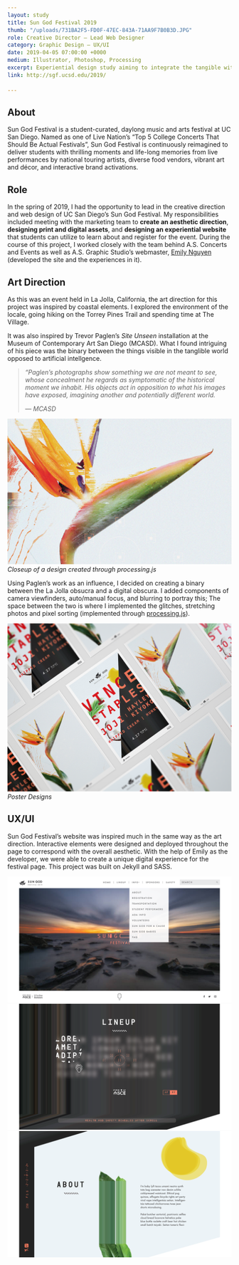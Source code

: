 ```yaml
---
layout: study
title: Sun God Festival 2019
thumb: "/uploads/731BA2F5-FD0F-47EC-843A-71AA9F7B0B3D.JPG"
role: Creative Director — Lead Web Designer
category: Graphic Design — UX/UI
date: 2019-04-05 07:00:00 +0000
medium: Illustrator, Photoshop, Processing
excerpt: Experiential design study aiming to integrate the tangible with the artificial
link: http://sgf.ucsd.edu/2019/

---
```

## About

Sun God Festival is a student-curated, daylong music and arts festival at UC San Diego. Named as one of Live Nation’s “Top 5 College Concerts That Should Be Actual Festivals”, Sun God Festival is continuously reimagined to deliver students with thrilling moments and life-long memories from live performances by national touring artists, diverse food vendors, vibrant art and décor, and interactive brand activations.

## Role

In the spring of 2019, I had the opportunity to lead in the creative direction and web design of UC San Diego’s Sun God Festival. My responsibilities included meeting with the marketing team to **create an aesthetic direction**, **designing print and digital assets**, and **designing an experiential website** that students can utilize to learn about  and register for the event.  During the course of this project, I worked closely with the team behind A.S. Concerts and Events as well as A.S. Graphic Studio’s webmaster, [Emily Nguyen](http://emilynguyen.co/) (developed the site and the experiences in it).

## Art Direction

As this was an event held in La Jolla, California, the art direction for this project was inspired by coastal elements. I explored the environment of the locale, going hiking on the Torrey Pines Trail and spending time at The Village.

It was also inspired by Trevor Paglen’s _Site Unseen_ installation at the Museum of Contemporary Art San Diego (MCASD). What I found intriguing of his piece was the binary between the things visible in the tanglible world opposed to artificial intellgence.

> _“Paglen’s photographs show something we are not meant to see, whose concealment he regards as symptomatic of the historical moment we inhabit. His objects act in opposition to what his images have exposed, imagining another and potentially different world._
>
> _— MCASD_

![](/uploads/BOP.png)_Closeup of a design created through processing.js_

Using Paglen’s work as an influence, I decided on creating a binary between the La Jolla obsucra and a digital obscura. I added components of camera viewfinders, auto/manual focus, and blurring to portray this; The space between the two is where I implemented the glitches, stretching photos and pixel sorting (implemented through [processing.js](http://processingjs.org/)).

![](/uploads/SGF19_Poster.png)_Poster Designs_

## UX/UI

Sun God Festival’s website was inspired much in the same way as the art direction. Interactive elements were designed and deployed throughout the page to correspond with the overall aesthetic. With the help of Emily as the developer, we were able to create a unique digital experience for the festival page. This project was built on Jekyll and SASS.

![](/uploads/SGFWeb-01.png)![](/uploads/SGFWeb-02.png)![](/uploads/SGFWeb-04-03.png)